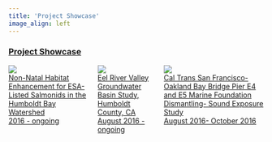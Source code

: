 ```yaml
---
title: 'Project Showcase'
image_align: left
---
```


### [Project Showcase](/project-showcase)

<div class="container">
  <div class="columns">
    <div class="column col-4 col-sm-12">
    <a href="/project-showcase/#non-natal">
      <div class="card">
        <div class="card-image">
            <img src="../project-showcase/_non-natal/picture1.jpg" class="img-responsive img-fit-cover">
        </div>
        <div class="card-header">
        <div class="card-title h5 text-dark">Non-Natal Habitat Enhancement for ESA-Listed Salmonids in the Humboldt Bay Watershed</div>
        <div class="card-subtitle text-gray">2016 - ongoing</div>
        </div>
      </div>
    </a>
    </div>
    <div class="column col-4 col-sm-12">
    <a href="/project-showcase/#er-groundwater">
      <div class="card">
        <div class="card-image">
            <img src="../project-showcase/_er-groundwater/picture1.jpg" class="img-responsive img-fit-cover">
        </div>
        <div class="card-header">
        <div class="card-title h5 text-dark">Eel River Valley Groundwater Basin Study, Humboldt County, CA</div>
        <div class="card-subtitle text-gray">August 2016 - ongoing</div>
        </div>
      </div>
    </a>
    </div>
    <div class="column col-4 col-sm-12">
    <a href="/project-showcase/#sound-exposure">
      <div class="card">
        <div class="card-image">
            <img src="../project-showcase/_sound-exposure/picture1.jpg" class="img-responsive img-fit-cover">
        </div>
        <div class="card-header">
        <div class="card-title h5 text-dark">Cal Trans San Francisco-Oakland Bay Bridge Pier E4 and E5 Marine Foundation Dismantling- Sound Exposure Study</div>
        <div class="card-subtitle text-gray">August 2016- October 2016</div>
        </div>
      </div>
    </a>
    </div>
</div>

